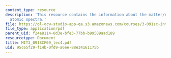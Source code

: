 ```yaml
---
content_type: resource
description: 'This resource contains the information about the matter/energy interactions:
  atomic spectra.'
file: https://ol-ocw-studio-app-qa.s3.amazonaws.com/courses/3-091sc-introduction-to-solid-state-chemistry-fall-2010/95c65f29f14b0fd9a6ee88e34161175b_MIT3_091SCF09_lec4.pdf
file_type: application/pdf
parent_uid: f24a8114-0d3e-bfe3-77bb-b99589aad189
resourcetype: Document
title: MIT3_091SCF09_lec4.pdf
uid: 95c65f29-f14b-0fd9-a6ee-88e34161175b
---
```

